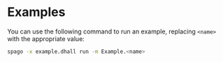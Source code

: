# Examples

You can use the following command to run an example, replacing `<name>` with the
appropriate value:
```bash
spago -x example.dhall run -m Example.<name>
```
